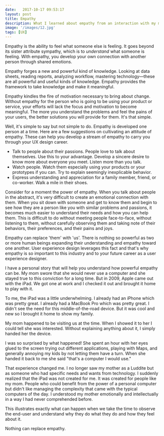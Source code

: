 ```yaml
---
date:   2017-10-17 09:53:17
layout: post
title: Empathy
description: What I learned about empathy from an interaction with my mother.
image: '/images/12.jpg'
tags: [UX]
---
```


Empathy is the ability to feel what someone else is feeling. It goes beyond its sister attribute sympathy, which is to *understand* what someone is feeling. With empathy, you develop your own connection with another person through shared emotions.

Empathy forges a new and powerful kind of knowledge. Looking at data sheets, reading reports, analyzing workflow, mastering technology—these are all powerful and useful kinds of knowledge. Empathy provides the framework to take knowledge and make it meaningful.

Empathy kindles the fire of motivation necessary to bring about change. Without empathy for the person who is going to be using your product or service, your efforts will lack the focus and motivation to become meaningful. The more you understand the problems and feel the pains of your users, the better solutions you will provide for them. It's that simple.

Well, it's simple to say but not simple to do. Empathy is developed one person at a time. Here are a few suggestions on cultivating an attitude of empathy. These can help you develop a stream of empathy to carry you through your UX design career.

- Talk to people about their passions. People love to talk about themselves. Use this to your advantage. Develop a sincere desire to know more about everyone you meet. Listen more than you talk.
- Watch people. Watch them especially using your products or your prototypes if you can. Try to explain seemingly inexplicable behavior.
- Express understanding and appreciation for a family member, friend, or co-worker. Walk a mile in their shoes.

Consider for a moment the power of empathy. When you talk about people in the abstract, it's very difficult to create an emotional connection with them. When you sit down with someone and get to know them and begin to see how they are a person like you with similar problems and passions, it becomes much easier to understand their needs and how you can help them. This is difficult to do without meeting people face-to-face, without listening to them, without carefully observing them and taking note of their behaviors, their preferences, and their pains and joys.

Empathy can replace 'them' with 'us'. There is nothing so powerful as two or more human beings expanding their understanding and empathy toward one another. User experience design leverages this fact and that's why empathy is so important to this industry and to your future career as a user experience designer.

I have a personal story that will help you understand how powerful empathy can be. My mom swore that she would never use a computer and she stayed true to this conviction for a long time. But in 2009, Apple came out with the iPad. We got one at work and I checked it out and brought it home to play with it.

To me, the iPad was a little underwhelming. I already had an iPhone which was pretty great. I already had a MacBook Pro which was pretty great. I didn't see the need for this middle-of-the-road device. But it was cool and new so I brought it home to show my family.

My mom happened to be visiting us at the time. When I showed it to her I could tell she was interested. Without explaining anything about it, I simply handed her the device.

I was so surprised by what happened! She spent an hour with her eyes glued to the screen trying out different applications, playing with Maps, and generally annoying my kids by not letting them have a turn. When she handed it back to me she said "that's a computer I would use."

That experience changed me. I no longer saw my mother as a Luddite but as someone who had specific needs and wants from technology. I suddenly realized that the iPad was not created for me. It was created for people like my mom. People who could benefit from the power of a personal computer but didn't like managing the complexity that came with the typical computers of the day. I understood my mother emotionally and intellectually in a way I had never comprehended before.

This illustrates exactly what can happen when we take the time to observe the end-user and understand why they do what they do and how they feel about it.

Nothing can replace empathy.